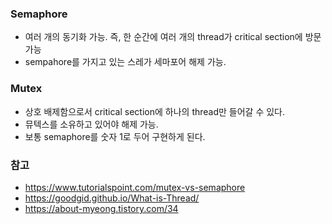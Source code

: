 ### Semaphore

- 여러 개의 동기화 가능. 즉, 한 순간에 여러 개의 thread가 critical section에 방문 가능
- sempahore를 가지고 있는 스레가 세마포어 해제 가능.

### Mutex

- 상호 배제함으로서 critical section에 하나의 thread만 들어갈 수 있다.
- 뮤텍스를 소유하고 있어야 해제 가능.
- 보통 semaphore를 숫자 1로 두어 구현하게 된다.




### 참고
- https://www.tutorialspoint.com/mutex-vs-semaphore
- https://goodgid.github.io/What-is-Thread/
- https://about-myeong.tistory.com/34

